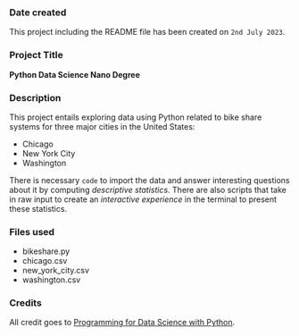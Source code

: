 ### Date created
This project including the README file has been created on `2nd July 2023`.

### Project Title
**Python Data Science Nano Degree**

### Description
This project entails exploring data using Python related to bike share systems for three major cities in the United States:
* Chicago
* New York City
* Washington

There is necessary `code` to import the data and answer interesting questions about it by computing _descriptive statistics_. There are also scripts that take in raw input to create an _interactive experience_ in the terminal to present these statistics.

### Files used
* bikeshare.py
* chicago.csv
* new_york_city.csv
* washington.csv


### Credits
All credit goes to [Programming for Data Science with Python](https://www.udacity.com/course/programming-for-data-science-nanodegree--nd104).